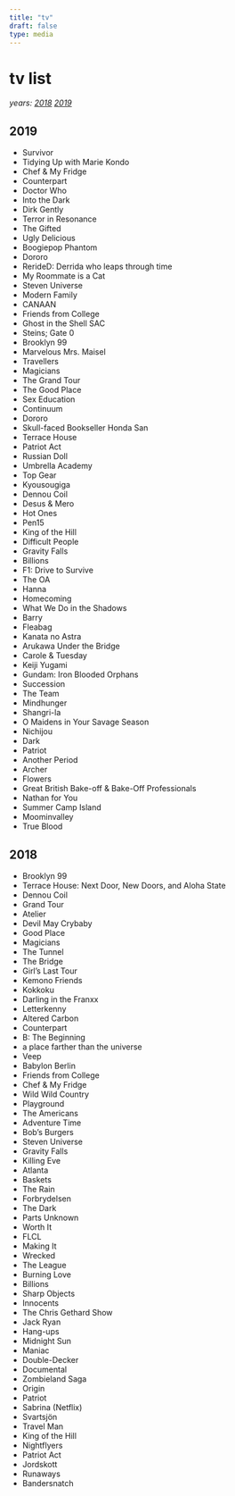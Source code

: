 ```yaml
---
title: "tv"
draft: false
type: media
---
```


# tv list
_years: [2018](#2018) [2019](#2019)_

## 2019 <a name="2019"></a>

- Survivor
- Tidying Up with Marie Kondo
- Chef & My Fridge
- Counterpart
- Doctor Who
- Into the Dark
- Dirk Gently
- Terror in Resonance
- The Gifted
- Ugly Delicious
- Boogiepop Phantom
- Dororo
- RerideD: Derrida who leaps through time
- My Roommate is a Cat
- Steven Universe
- Modern Family
- CANAAN
- Friends from College
- Ghost in the Shell SAC
- Steins; Gate 0
- Brooklyn 99
- Marvelous Mrs. Maisel
- Travellers
- Magicians
- The Grand Tour
- The Good Place
- Sex Education
- Continuum
- Dororo
- Skull-faced Bookseller Honda San
- Terrace House
- Patriot Act
- Russian Doll
- Umbrella Academy
- Top Gear
- Kyousougiga
- Dennou Coil
- Desus & Mero
- Hot Ones
- Pen15
- King of the Hill
- Difficult People
- Gravity Falls
- Billions
- F1: Drive to Survive
- The OA
- Hanna
- Homecoming
- What We Do in the Shadows
- Barry
- Fleabag
- Kanata no Astra
- Arukawa Under the Bridge
- Carole & Tuesday
- Keiji Yugami
- Gundam: Iron Blooded Orphans
- Succession
- The Team
- Mindhunger
- Shangri-la
- O Maidens in Your Savage Season
- Nichijou
- Dark
- Patriot
- Another Period
- Archer
- Flowers
- Great British Bake-off & Bake-Off Professionals
- Nathan for You
- Summer Camp Island
- Moominvalley
- True Blood

## 2018 <a name="2018"></a>

- Brooklyn 99
- Terrace House: Next Door, New Doors, and Aloha State
- Dennou Coil
- Grand Tour
- Atelier
- Devil May Crybaby
- Good Place
- Magicians
- The Tunnel
- The Bridge
- Girl’s Last Tour
- Kemono Friends
- Kokkoku
- Darling in the Franxx
- Letterkenny
- Altered Carbon
- Counterpart
- B: The Beginning
- a place farther than the universe
- Veep
- Babylon Berlin
- Friends from College
- Chef & My Fridge
- Wild Wild Country
- Playground
- The Americans
- Adventure Time
- Bob’s Burgers
- Steven Universe
- Gravity Falls
- Killing Eve
- Atlanta
- Baskets
- The Rain
- Forbrydelsen
- The Dark
- Parts Unknown
- Worth It
- FLCL
- Making It
- Wrecked
- The League
- Burning Love
- Billions
- Sharp Objects
- Innocents
- The Chris Gethard Show
- Jack Ryan
- Hang-ups
- Midnight Sun
- Maniac
- Double-Decker
- Documental
- Zombieland Saga
- Origin
- Patriot
- Sabrina (Netflix)
- Svartsjön
- Travel Man
- King of the Hill
- Nightflyers
- Patriot Act
- Jordskott
- Runaways
- Bandersnatch
